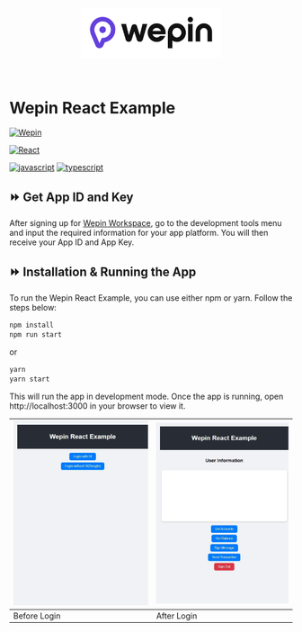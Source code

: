 <br/>

<p align="center">
  <a href="https://www.wepin.io/">
      <picture>
        <source media="(prefers-color-scheme: dark)">
        <img alt="wepin logo" src="../../assets/wepin_logo_color.png" width="250" height="auto">
      </picture>
</a>
</p>

<br>


# Wepin React Example


[![Wepin](https://img.shields.io/badge/Wepin_WEB_SDK-6440DD?style=for-the-badge)](https://docs.wepin.io/widget-integration/web-javascript-sdk)

[![React](https://img.shields.io/badge/React-323330?style=for-the-badge&logo=react&logoColor=61DAFB)](https://react.dev/)

[![javascript](https://img.shields.io/badge/JavaScript-323330?style=for-the-badge&logo=javascript&logoColor=F7DF1E)](https://developer.mozilla.org/docs/Web/JavaScript)
[![typescript](https://img.shields.io/badge/TypeScript-007ACC?style=for-the-badge&logo=typescript&logoColor=white)](https://www.typescriptlang.org/)


## ⏩ Get App ID and Key
After signing up for [Wepin Workspace](https://workspace.wepin.io/), go to the development tools menu and input the required information for your app platform. You will then receive your App ID and App Key.

## ⏩ Installation & Running the App
To run the Wepin React Example, you can use either npm or yarn. Follow the steps below:
```bash
npm install
npm run start
```
or
```bash
yarn
yarn start
```
This will run the app in development mode.
Once the app is running, open http://localhost:3000 in your browser to view it.

| ![wepin react example](../../assets/wepin_react_example_login.jpeg) | ![wepin react example](../../assets/wepin_react_example_provider.jpeg) |
| ------------------------------------------------------------- | ------------------------------------------------------------- |
| Before Login                              | After Login                               |

